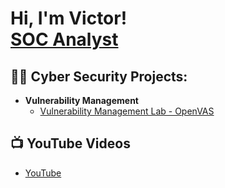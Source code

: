 <h1>Hi, I'm Victor! <br/><a href="https://www.linkedin.com/in/victorromerobueno/">SOC Analyst</a>

<h2>👨‍💻 Cyber Security Projects:</h2>

- <b>Vulnerability Management</b>
  - [Vulnerability Management Lab -
OpenVAS](https://github.com/victorromero10/VulnerabilityManagementLabOpenVAS)


<h2>📺 YouTube Videos</h2>

- [YouTube](https://www.youtube.com/)


